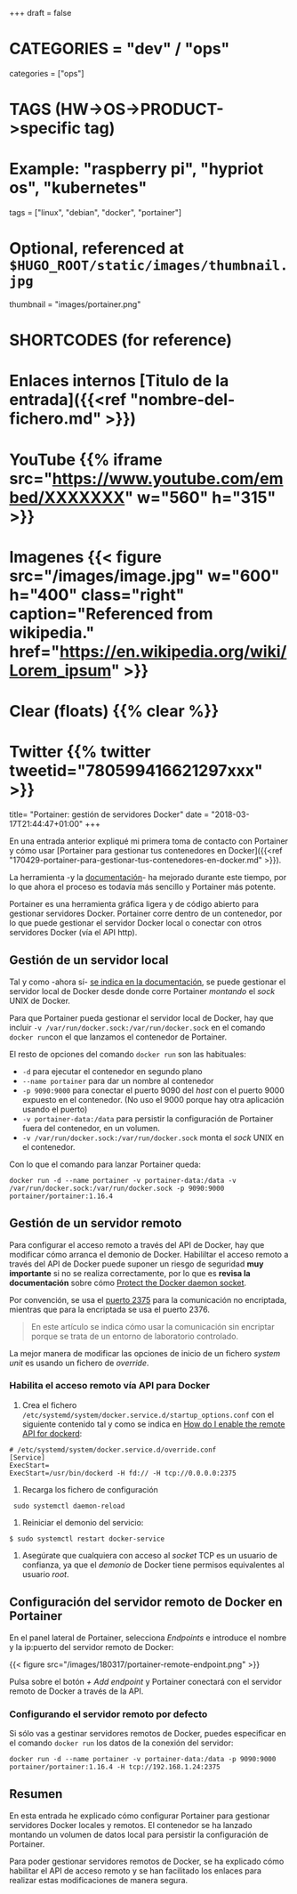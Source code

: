 +++
draft = false

# CATEGORIES = "dev" / "ops"
categories = ["ops"]
# TAGS (HW->OS->PRODUCT->specific tag)
# Example: "raspberry pi", "hypriot os", "kubernetes"

tags = ["linux", "debian", "docker", "portainer"]

# Optional, referenced at `$HUGO_ROOT/static/images/thumbnail.jpg`
thumbnail = "images/portainer.png"

# SHORTCODES (for reference)

# Enlaces internos [Titulo de la entrada]({{<ref "nombre-del-fichero.md" >}})

# YouTube {{% iframe src="https://www.youtube.com/embed/XXXXXXX" w="560" h="315" >}}
# Imagenes {{< figure src="/images/image.jpg" w="600" h="400" class="right" caption="Referenced from wikipedia." href="https://en.wikipedia.org/wiki/Lorem_ipsum" >}}
# Clear (floats) {{% clear %}}
# Twitter {{% twitter tweetid="780599416621297xxx" >}}

title=  "Portainer: gestión de servidores Docker"
date = "2018-03-17T21:44:47+01:00"
+++

En una entrada anterior expliqué mi primera toma de contacto con Portainer y cómo usar [Portainer para gestionar tus contenedores en Docker]({{<ref "170429-portainer-para-gestionar-tus-contenedores-en-docker.md" >}}). 

La herramienta -y la [documentación](https://portainer.readthedocs.io/en/stable/)- ha mejorado durante este tiempo, por lo que ahora el proceso es todavía más sencillo y Portainer más potente.
<!--more-->

Portainer es una herramienta gráfica ligera y de código abierto para gestionar servidores Docker. Portainer corre dentro de un contenedor, por lo que puede gestionar el servidor Docker local o conectar con otros servidores Docker (vía el API http).

## Gestión de un servidor local

Tal y como -ahora sí- [se indica en la documentación](https://portainer.readthedocs.io/en/latest/deployment.html#manage-a-new-docker-environment), se puede gestionar el servidor local de Docker desde donde corre Portainer _montando_ el _sock_ UNIX de Docker.

Para que Portainer pueda gestionar el servidor local de Docker, hay que incluir `-v /var/run/docker.sock:/var/run/docker.sock` en el comando `docker run`con el que lanzamos el contenedor de Portainer.

El resto de opciones del comando `docker run` son las habituales:

* `-d` para ejecutar el contenedor en segundo plano
* `--name portainer` para dar un nombre al contenedor
* `-p 9090:9000` para conectar el puerto 9090 del _host_ con el puerto 9000 expuesto en el contenedor. (No uso el 9000 porque hay otra aplicación usando el puerto)
* `-v portainer-data:/data` para persistir la configuración de Portainer fuera del contenedor, en un volumen.
* `-v /var/run/docker.sock:/var/run/docker.sock` monta el _sock_ UNIX en el contenedor.

Con lo que el comando para lanzar Portainer queda:

```shell
docker run -d --name portainer -v portainer-data:/data -v /var/run/docker.sock:/var/run/docker.sock -p 9090:9000 portainer/portainer:1.16.4
```

## Gestión de un servidor remoto

Para configurar el acceso remoto a través del API de Docker, hay que modificar cómo arranca el demonio de Docker. Habililtar el acceso remoto a través del API de Docker puede suponer un riesgo de seguridad **muy importante** si no se realiza correctamente, por lo que es **revisa la documentación** sobre cómo [Protect the Docker daemon socket](https://docs.docker.com/engine/security/https/).

Por convención, se usa el [puerto 2375](https://docs.docker.com/engine/reference/commandline/dockerd/#examples) para la comunicación no encriptada, mientras que para la encriptada se usa el puerto 2376.

> En este artículo se indica cómo usar la comunicación sin encriptar porque se trata de un entorno de laboratorio controlado.

La mejor manera de modificar las opciones de inicio de un fichero _system unit_ es usando un fichero de _override_. 

### Habilita el acceso remoto vía API para Docker

1. Crea el fichero `/etc/systemd/system/docker.service.d/startup_options.conf` con el siguiente contenido tal y como se indica en [How do I enable the remote API for dockerd](https://success.docker.com/article/how-do-i-enable-the-remote-api-for-dockerd):
```shell
# /etc/systemd/system/docker.service.d/override.conf
[Service]
ExecStart=
ExecStart=/usr/bin/dockerd -H fd:// -H tcp://0.0.0.0:2375
```

1. Recarga los fichero de configuración
  ```shell
   sudo systemctl daemon-reload
  ```

1. Reiniciar el demonio del servicio:
```shell
$ sudo systemctl restart docker-service
```

1. Asegúrate que cualquiera con acceso al _socket_ TCP es un usuario de confianza, ya que el _demonio_ de Docker tiene permisos equivalentes al usuario _root_.

## Configuración del servidor remoto de Docker en Portainer

En el panel lateral de Portainer, selecciona _Endpoints_ e introduce el nombre y la ip:puerto del servidor remoto de Docker:

{{< figure src="/images/180317/portainer-remote-endpoint.png" >}}

Pulsa sobre el botón _+ Add endpoint_ y Portainer conectará con el servidor remoto de Docker a través de la API.

### Configurando el servidor remoto por defecto

Si sólo vas a gestinar servidores remotos de Docker, puedes especificar en el comando `docker run` los datos de la conexión del servidor:

```shell
docker run -d --name portainer -v portainer-data:/data -p 9090:9000 portainer/portainer:1.16.4 -H tcp://192.168.1.24:2375
```

## Resumen

En esta entrada he explicado cómo configurar Portainer para gestionar servidores Docker locales y remotos. El contenedor se ha lanzado montando un volumen de datos local para persistir la configuración de Portainer.

Para poder gestionar servidores remotos de Docker, se ha explicado cómo habilitar el API de acceso remoto y se han facilitado los enlaces para realizar estas modificaciones de manera segura.